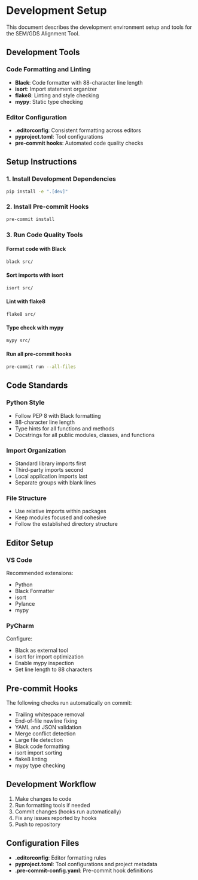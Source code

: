 # Development Setup

This document describes the development environment setup and tools for the SEM/GDS Alignment Tool.

## Development Tools

### Code Formatting and Linting
- **Black**: Code formatter with 88-character line length
- **isort**: Import statement organizer
- **flake8**: Linting and style checking
- **mypy**: Static type checking

### Editor Configuration
- **.editorconfig**: Consistent formatting across editors
- **pyproject.toml**: Tool configurations
- **pre-commit hooks**: Automated code quality checks

## Setup Instructions

### 1. Install Development Dependencies
```bash
pip install -e ".[dev]"
```

### 2. Install Pre-commit Hooks
```bash
pre-commit install
```

### 3. Run Code Quality Tools

#### Format code with Black
```bash
black src/
```

#### Sort imports with isort
```bash
isort src/
```

#### Lint with flake8
```bash
flake8 src/
```

#### Type check with mypy
```bash
mypy src/
```

#### Run all pre-commit hooks
```bash
pre-commit run --all-files
```

## Code Standards

### Python Style
- Follow PEP 8 with Black formatting
- 88-character line length
- Type hints for all functions and methods
- Docstrings for all public modules, classes, and functions

### Import Organization
- Standard library imports first
- Third-party imports second
- Local application imports last
- Separate groups with blank lines

### File Structure
- Use relative imports within packages
- Keep modules focused and cohesive
- Follow the established directory structure

## Editor Setup

### VS Code
Recommended extensions:
- Python
- Black Formatter
- isort
- Pylance
- mypy

### PyCharm
Configure:
- Black as external tool
- isort for import optimization
- Enable mypy inspection
- Set line length to 88 characters

## Pre-commit Hooks

The following checks run automatically on commit:
- Trailing whitespace removal
- End-of-file newline fixing
- YAML and JSON validation
- Merge conflict detection
- Large file detection
- Black code formatting
- isort import sorting
- flake8 linting
- mypy type checking

## Development Workflow

1. Make changes to code
2. Run formatting tools if needed
3. Commit changes (hooks run automatically)
4. Fix any issues reported by hooks
5. Push to repository

## Configuration Files

- **.editorconfig**: Editor formatting rules
- **pyproject.toml**: Tool configurations and project metadata
- **.pre-commit-config.yaml**: Pre-commit hook definitions
